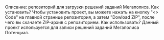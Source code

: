 Описание: репозиторий для загрузки решений заданий Мегаполиса.
Как установить? Чтобы установить проект, вы можете нажать на кнопку "<> Code" на главной странице репозитория, а затем "Dowload ZIP", после чего вы скачаете ZIP-архив с репозиторием.
Как использовать? Данный проект используется для записи решений заданий Мегаполиса Потенциал.
